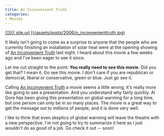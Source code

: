 ```yaml
---
title: An Inconvenient Truth
categories:
- Movies
---
```


[![]({{ site.url }}/assets/posts/2006/o_inconvenienttruth.jpg)](http://www.climatecrisis.net/)

It likely isn't going to come as a surprise to anyone that the people who are currently finishing an installation of solar heat were at the opening showing of [An Inconvenient Truth](http://www.climatecrisis.net/) last night. I heard about this movie a few weeks ago and I've been eager to see it since.

Let me cut straight to the point: **You really need to see this movie**. Did you get that? I mean it. Go see this movie. I don't care if you are republican or democrat, liberal or conservative, green or blue. Just go see it.

Calling [An Inconvenient Truth](http://www.climatecrisis.net/) a movie seems a little wrong, it's really more like going to see a presentation. And you understand why fairly quickly. Al Gore has been giving this presentation on global warming for a long time, but one person can only be in so many places. The movie is a great way to get the message out to millions of people, and it is done very well.

I like to think that even skeptics of global warming will leave the theatre with a new perspective. I'm not going to try to summarize it here as I just wouldn't do as good of a job. Go check it out -- soon!
